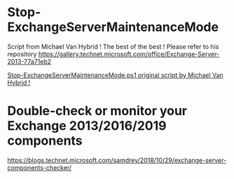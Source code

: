 # Stop-ExchangeServerMaintenanceMode
Script from Michael Van Hybrid ! The best of the best ! Please refer to his repository https://gallery.technet.microsoft.com/office/Exchange-Server-2013-77a71eb2

[Stop-ExchangeServerMaintenanceMode.ps1 original script by Michael Van Hybrid !](https://gallery.technet.microsoft.com/office/Exchange-Server-2013-77a71eb2)

# Double-check or monitor your Exchange 2013/2016/2019 components

https://blogs.technet.microsoft.com/samdrey/2018/10/29/exchange-server-components-checker/
